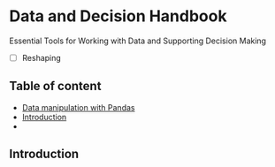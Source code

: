 # Data and Decision Handbook

Essential Tools for Working with Data and Supporting Decision Making
- [ ] Reshaping
 
## Table of content    
<!-- Table of contents -->
- [Data manipulation with Pandas](https://github.com/ChrDobbert/DataAndDecisionHandbook/blob/main/notebooks/Data-manipulation-with-Pandas.ipynb)
- [Introduction](#introduction)
- 

## Introduction
